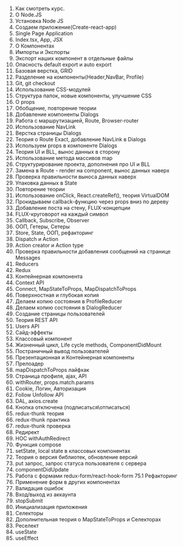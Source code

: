 1. Как смотреть курс.
2. О Node.JS
3. Установка Node JS
4. Создаем приложение(Create-react-app)
5. Single Page Application
6. Index.tsx, App, JSX
7. О Компонентах
8. Импорты и Экспорты
9. Экспорт наших компонент в отдельные файлы
10. Опасность default export и auto export
11. Базовая верстка, GRID
12. Разделение на компоненты(Header,NavBar, Profile) 
13. Git, git checkout
14. Использование CSS-модулей
15. Структура папок, новые компоненты, улучшение CSS
16. О props
17. Обобщение, повторение теории
18. Добавление компоненты Dialogs
19. Работа с маршрутизацией, Route, Browser-router
20. Использование NavLink
21. Верстка страницы Dialogs
22. Теория о Route Exact, добавление NavLink в Dialogs
23. Используем props в компоненте Dialogs
24. Теория UI и BLL, вынос данных в сторону
25. Использование метода массивов map
26. Структурирование проекта, дополнения про UI и BLL
27. Замена в Route - render на component, вынос данных наверх
28. Проверка правильности выноса данных наверх
29. Упаковка данных в State
30. Повторение теории
31. Использование onClick, React.createRef(), теория VirtualDOM
32. Прокидываем callback-функцию через props вниз по дереву
33. Добавление поста на стену, FLUX-концепции
34. FLUX-круговорот на каждый символ
35. Callback, Subscribe, Observer
36. ООП, Гетеры, Сетеры
37. Store, State, ООП, рефакторинг
38. Dispatch и Action
39. Action creator и Action type
40. Проверка правильности добавления сообщений на странице Messages
41. Reducers
42. Redux
43. Контейнерная компонента
44. Context API
45. Сonnect, MapStateToProps, MapDispatchToProps
46. Поверхностная и глубокая копия
47. Делаем копию состояния в ProfileReducer
48. Делаем копию состояния в DialogReducer
49. Создание страницы пользователей
50. Теория REST API
51. Users API
52. Сайд-эффекты 
53. Классовый компонент
54. Жизненный цикл, Life cycle methods, ComponentDidMount
55. Постраничный вывод пользователей
56. Презентационная и Контейнерная компоненты
57. Прелоадер
58. mapDispatchToProps лайфхак
59. Страница профиля, ajax, API
60. withRouter, props.match.params
61. Cookie, Логин, Авторизация
62. Follow Unfollow API
63. DAL, axios.create
64. Кнопка отключена (подписаться\отписаться)
65. redux-thunk теория
66. redux-thunk практика 
67. redux-thunk проверка
68. Редирект
69. HOC withAuthRedirect
70. Функция compose
71. setState, local state в классовых компонентах
72. Теория о версия библиотек, обновление версий
73. put запрос, запрос статуса пользователя с сервера
74. componentDidUpdate
75. Работа с формами redux-form/react-hook-form
75.1 Рефакторинг
76. Применение форм в других компонентах
77. Валидация ошибок
78. Вход/выход из аккаунта
79. stopSubmit 
80. Инициализация приложения
81. Селекторы
82. Дополнительная теория о MapStateToProps и Селекторах
83. Реселект
84. useState
85. useEffect
